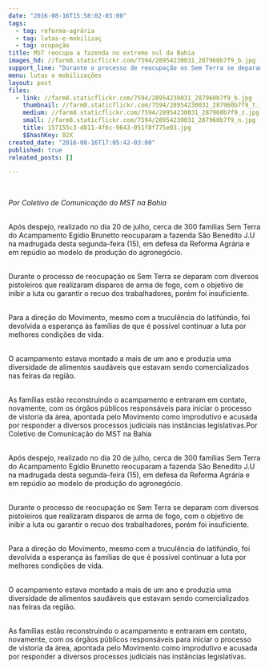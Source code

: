 ```yaml
---
date: "2016-08-16T15:58:02-03:00"
tags:
  - tag: reforma-agrária
  - tag: lutas-e-mobilizaç
  - tag: ocupação
title: MST reocupa a fazenda no extremo sul da Bahia
images_hd: //farm8.staticflickr.com/7594/28954230031_287960b7f9_b.jpg
support_line: "Durante o processo de reocupação os Sem Terra se deparam com diversos pistoleiros que realizaram disparos de arma de fogo, com o objetivo de inibir a luta ou garantir o recuo dos trabalhadores, porém foi insuficiente."
menu: lutas e mobilizações
layout: post
files:
  - link: //farm8.staticflickr.com/7594/28954230031_287960b7f9_b.jpg
    thumbnail: //farm8.staticflickr.com/7594/28954230031_287960b7f9_t.jpg
    medium: //farm8.staticflickr.com/7594/28954230031_287960b7f9_z.jpg
    small: //farm8.staticflickr.com/7594/28954230031_287960b7f9_n.jpg
    title: 157155c3-d811-4f6c-9643-051f8f775e03.jpg
    $$hashKey: 02X
created_date: "2016-08-16T17:05:42-03:00"
published: true
releated_posts: []

---
```

<p>&nbsp;</p>

<p><em>Por Coletivo de Comunica&ccedil;&atilde;o do MST na Bahia</em></p>

<p><br />
Ap&oacute;s despejo, realizado no dia 20 de julho, cerca de 300 fam&iacute;lias Sem Terra do Acampamento Eg&iacute;dio Brunetto reocuparam a fazenda S&atilde;o Benedito J.U na madrugada desta segunda-feira (15), em defesa da Reforma Agr&aacute;ria e em rep&uacute;dio ao modelo de produ&ccedil;&atilde;o do agroneg&oacute;cio.</p>

<p><br />
Durante o processo de reocupa&ccedil;&atilde;o os Sem Terra se deparam com diversos pistoleiros que realizaram disparos de arma de fogo, com o objetivo de inibir a luta ou garantir o recuo dos trabalhadores, por&eacute;m foi insuficiente.</p>

<p><br />
Para a dire&ccedil;&atilde;o do Movimento, mesmo com a trucul&ecirc;ncia do latif&uacute;ndio, foi devolvida a esperan&ccedil;a &agrave;s fam&iacute;lias de que &eacute; poss&iacute;vel continuar a luta por melhores condi&ccedil;&otilde;es de vida.</p>

<p><br />
O acampamento estava montado a mais de um ano e produzia uma diversidade de alimentos saud&aacute;veis que estavam sendo comercializados nas feiras da regi&atilde;o.</p>

<p><br />
As fam&iacute;lias est&atilde;o reconstruindo o acampamento e entraram em contato, novamente, com os &oacute;rg&atilde;os p&uacute;blicos respons&aacute;veis para iniciar o processo de vistoria da &aacute;rea, apontada pelo Movimento como improdutivo e acusada por responder a diversos processos judiciais nas inst&acirc;ncias legislativas.Por Coletivo de Comunica&ccedil;&atilde;o do MST na Bahia</p>

<p><br />
Ap&oacute;s despejo, realizado no dia 20 de julho, cerca de 300 fam&iacute;lias Sem Terra do Acampamento Eg&iacute;dio Brunetto reocuparam a fazenda S&atilde;o Benedito J.U na madrugada desta segunda-feira (15), em defesa da Reforma Agr&aacute;ria e em rep&uacute;dio ao modelo de produ&ccedil;&atilde;o do agroneg&oacute;cio.</p>

<p><br />
Durante o processo de reocupa&ccedil;&atilde;o os Sem Terra se deparam com diversos pistoleiros que realizaram disparos de arma de fogo, com o objetivo de inibir a luta ou garantir o recuo dos trabalhadores, por&eacute;m foi insuficiente.</p>

<p><br />
Para a dire&ccedil;&atilde;o do Movimento, mesmo com a trucul&ecirc;ncia do latif&uacute;ndio, foi devolvida a esperan&ccedil;a &agrave;s fam&iacute;lias de que &eacute; poss&iacute;vel continuar a luta por melhores condi&ccedil;&otilde;es de vida.</p>

<p><br />
O acampamento estava montado a mais de um ano e produzia uma diversidade de alimentos saud&aacute;veis que estavam sendo comercializados nas feiras da regi&atilde;o.</p>

<p><br />
As fam&iacute;lias est&atilde;o reconstruindo o acampamento e entraram em contato, novamente, com os &oacute;rg&atilde;os p&uacute;blicos respons&aacute;veis para iniciar o processo de vistoria da &aacute;rea, apontada pelo Movimento como improdutivo e acusada por responder a diversos processos judiciais nas inst&acirc;ncias legislativas.</p>
